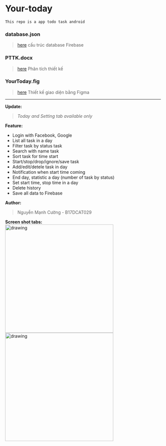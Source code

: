 # Your-today
`This repo is a app todo task android`

### database.json
> [here](database.json)
cấu trúc database Firebase
### PTTK.docx
> [here](PTTK.docx)
Phân tích thiết kế 
### YourToday.fig
> [here](Your%20Today.fig)
Thiết kế giao diện bằng Figma

----------------------------------------------
**Update:** <br>
> *Today and Setting tab available only*

**Feature:**
- Login with Facebook, Google
- List all task in a day
- Filter task by status task
- Search with name task
- Sort task for time start
- Start/stop/drop/ignore/save task 
- Add/edit/detele task in day
- Notification when start time coming
- End day, statistic a day (number of task by status)
- Set start time, stop time in a day
- Delete history
- Save all data to Firebase

**Author:** <br>
> Nguyễn Mạnh Cường - B17DCAT029

**Screen shot tabs:**<br>
<img src="https://user-images.githubusercontent.com/57400150/121445476-b94f9580-c9bb-11eb-812a-c6fc23ffa867.png" alt="drawing" width="350"/>
<img src="https://user-images.githubusercontent.com/57400150/121445546-e2702600-c9bb-11eb-9a0e-70ec5f9df3b7.png" alt="drawing" width="350"/>
